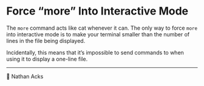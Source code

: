 # Force “more” Into Interactive Mode

The `more` command acts like cat whenever it can. The only way to force `more` into interactive mode is to make your terminal smaller than the number of lines in the file being displayed.

Incidentally, this means that it’s impossible to send commands to when using it to display a one-line file.

- - - -

👤 Nathan Acks
